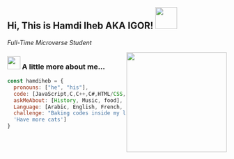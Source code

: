 
<h2> Hi, This is Hamdi Iheb AKA IGOR! <img src="https://media.giphy.com/media/12oufCB0MyZ1Go/giphy.gif" width="50"></h2>
<p><em>Full-Time Microverse Student</em></p><img align='right' src="https://media.giphy.com/media/M9gbBd9nbDrOTu1Mqx/giphy.gif" width="230">


### <img src="https://media.giphy.com/media/WUlplcMpOCEmTGBtBW/giphy.gif" width="30"> A little more about me...  

```javascript
const hamdiheb = {
  pronouns: ["he", "his"],
  code: [JavaScript,C,C++,C#,HTML/CSS,Bootstrap,Php],
  askMeAbout: [History, Music, food],
  Language: [Arabic, English, French, Russian],
  challenge: "Baking codes inside my localhost",
  'Have more cats']
}
